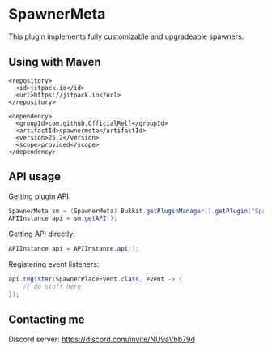 # SpawnerMeta

This plugin implements fully customizable and upgradeable spawners.

## Using with Maven

```
<repository>
  <id>jitpack.io</id>
  <url>https://jitpack.io</url>
</repository>

<dependency>
  <groupId>com.github.OfficialRell</groupId>
  <artifactId>spawnermeta</artifactId>
  <version>25.2</version>
  <scope>provided</scope>
</dependency>
```

## API usage

Getting plugin API:
```java
SpawnerMeta sm = (SpawnerMeta) Bukkit.getPluginManager().getPlugin("SpawnerMeta");
APIInstance api = sm.getAPI();
```
Getting API directly:
```java
APIInstance api = APIInstance.api();
```
Registering event listeners:
```java
api.register(SpawnerPlaceEvent.class, event -> {
    // do stuff here
});
```
## Contacting me

Discord server: https://discord.com/invite/NU9aVbb79d
